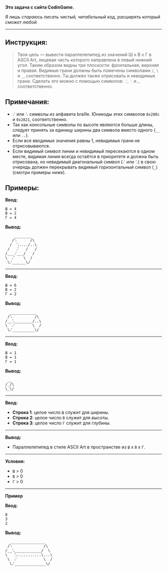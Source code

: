 **Это задача с сайта CodinGame.**

*Я лишь стараюсь писать чистый, читабельный код,
расширять который сможет любой*

---

## Инструкция:
> Твоя цель — вывести параллелепипед из значений Ш x В x Г в ASCII Art,
лицевая часть которого направлена в левый нижний угол.
Таким образом видны три плоскости: фронтальная, верхняя и правая.
Видимые грани должны быть помечены символами `/`, `\` и `_`, соответственно.
Ты должен также отрисовать и невидимые грани. Сделать это можно с помощью символов: `⠌`, `⠡` и`.`, соответственно.

## Примечания:
- `⠌` или `⠡` символы из алфавита braille. Юникоды этих символов `0x280c` и `0x2821`, соответственно.
- Так как консольные символы по высоте являются больше длины, следует принять за единицу ширины два символа вместо одного (`__` или `..`).
- Если все вводимые значения равны 1, невидимые грани не отрисовываются.
- Если видимый символ линии и невидимый пересекаются в одном месте, видимая линия всегда остаётся в приоритете и должна быть отрисована, но невидимый диагональный символ (`⠌` или `⠡`) в свою очередь должен перекрывать видимый горизонтальный символ (`_`) (смотри примеры ниже).

## Примеры:
**Ввод:**
```
Ш = 4
В = 2
Г = 4
```
**Вывод:**
```
    ________
   /⠡      /\
  /  ⠡..../..\
 /   ⠌   /   /
/___⠌___/   /
\  ⠌    \  /
 \⠌______\/
```
___

**Ввод:**
```
Ш = 6
В = 2
Г = 2
```
**Вывод:**
```
  ____________
 /⠡          /\
/__⠡________/..\
\  ⠌        \  /
 \⠌__________\/
```
---

**Ввод:**
```
Ш = 1
В = 1
Г = 1
```

**Вывод:**
```
 __
/_/\
\_\/
```
---
**Ввод:**
- **Строка 1**: целое число `Ш` служит для *ширины*.
- **Строка 2**: целое число `В` служит для *высоты*.
- **Строка 3**: целое число `Г` служит для *глубины*.
---
**Вывод:**

- Параллелепипед в стиле ASCII Art в пространстве из `Ш` x `В` x `Г`.
---
**Условия:**
- `Ш` > 0
- `В` > 0
- `Г` > 0
---
**Пример**

**Ввод:**
```
8
3
2
```

**Вывод:**
```
  ________________
 /⠡              /\
/__⠡____________/  \
\   ⠡...........\...\
 \  ⠌            \  /
  \⠌______________\/
```
